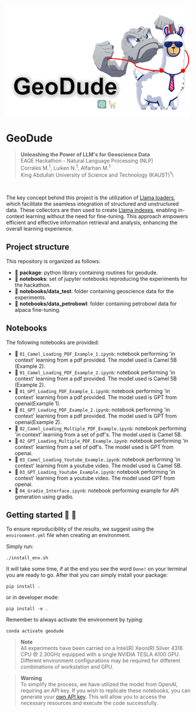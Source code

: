 ![LOGO](https://github.com/EAGE-Annual-Hackathon/GeoDude/blob/main/geodude.png)

# GeoDude

> **Unleashing the Power of LLM's for Geoscience Data**\
> EAGE Hackathon - Natural Language Processing (NLP)\
> Corrales M.<sup>1</sup>, Luiken N.<sup>1</sup>, Alfarhan M.<sup>1</sup>\
> King Abdullah University of Science and Technology (KAUST)<sup>1</sup>\


<br>

The key concept behind this project is the utilization of [Llama loaders](https://llamahub.ai/), which facilitate the seamless integration of structured and unstructured data. These collectors are then used to create [Llama indexes](https://gpt-index.readthedocs.io/en/latest/), enabling in-context learning without the need for fine-tuning. This approach empowers efficient and effective information retrieval and analysis, enhancing the overall learning experience.


## Project structure
This repository is organized as follows:

* :open_file_folder: **package**: python library containing routines for geodude. 
* :open_file_folder: **notebooks**: set of jupyter notebooks reproducing the experiments for the hackathon.
* :open_file_folder: **notebooks/data_test**: folder containing geoscience data for the experiments.
* :open_file_folder: **notebooks/data_petrobowl**: folder containing petrobowl data for alpaca fine-tuning.

## Notebooks
The following notebooks are provided:

- :orange_book: ``01_Camel_Loading_PDF_Example_1.ipynb``: notebook performing 'in context' learning from a pdf provided. The model used is Camel 5B (Example 2).
- :orange_book: ``01_Camel_Loading_PDF_Example_2.ipynb``: notebook performing 'in context' learning from a pdf provided. The model used is Camel 5B (Example 2).
- :orange_book: ``01_GPT_Loading_PDF_Example_1.ipynb``: notebook performing 'in context' learning from a pdf provided. The model used is GPT from openai(Example 1).
- :orange_book: ``01_GPT_Loading_PDF_Example_2.ipynb``: notebook performing 'in context' learning from a pdf provided. The model used is GPT from openai(Example 2).
- :orange_book: ``02_Camel_Loading_Multiple_PDF_Example.ipynb``: notebook performing 'in context' learning from a set of pdf's. The model used is Camel 5B.
- :orange_book: ``02_GPT_Loading_Multiple_PDF_Example.ipynb``: notebook performing 'in context' learning from a set of pdf's. The model used is GPT from openai.
- :orange_book: ``03_Camel_Loading_Youtube_Example.ipynb``: notebook performing 'in context' learning from a youtube video. The model used is Camel 5B.
- :orange_book: ``03_GPT_Loading_Youtube_Example.ipynb``: notebook performing 'in context' learning from a youtube video. The model used GPT from openai.
- :orange_book: ``04_Gradio_Interface.ipynb``: notebook performing example for API generation using gradio.



## Getting started :space_invader: :robot:
To ensure reproducibility of the results, we suggest using the `environment.yml` file when creating an environment.

Simply run:
```
./install_env.sh
```
It will take some time, if at the end you see the word `Done!` on your terminal you are ready to go. After that you can simply install your package:
```
pip install .
```
or in developer mode:
```
pip install -e .
```

Remember to always activate the environment by typing:
```
conda activate geodude
```



> **Note** <br>
> All experiments have been carried on a Intel(R) Xeon(R) Silver 4316 CPU @ 2.30GHz equipped with a single NVIDIA TESLA A100 GPU. Different 
> environment configurations may be required for different combinations of workstation and GPU.

> **Warning** <br>
> To simplify the process, we have utilized the model from OpenAI, requiring an API key. If you wish to replicate these notebooks, you can generate 
> your [own API key](https://platform.openai.com/account/api-keys). This will allow you to access the necessary resources and execute the code
> successfully.